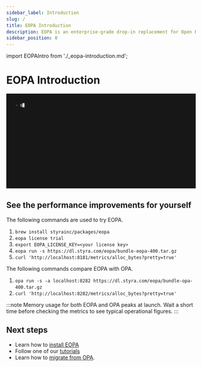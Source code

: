 ```yaml
---
sidebar_label: Introduction
slug: /
title: EOPA Introduction
description: EOPA is an enterprise-grade drop-in replacement for Open Policy Agent (OPA)
sidebar_position: 0
---
```


<!-- markdownlint-disable MD044 -->
import EOPAIntro from './_eopa-introduction.md';


# EOPA Introduction

<EOPAIntro />

![Hello World](./helloworld.gif)


## See the performance improvements for yourself

The following commands are used to try EOPA.

1. `brew install styrainc/packages/eopa`
1. `eopa license trial`
1. `export EOPA_LICENSE_KEY=<your license key>`
1. `eopa run -s https://dl.styra.com/eopa/bundle-eopa-400.tar.gz`
1. `curl 'http://localhost:8181/metrics/alloc_bytes?pretty=true'`

The following commands compare EOPA with OPA.

1. `opa run -s -a localhost:8282 https://dl.styra.com/eopa/bundle-opa-400.tar.gz`
1. `curl 'http://localhost:8282/metrics/alloc_bytes?pretty=true'`

:::note
Memory usage for both EOPA and OPA peaks at launch. Wait a short time before checking the metrics to see typical operational figures.
:::


## Next steps

- Learn how to [install EOPA](/eopa/how-to/install)
- Follow one of our [tutorials](/eopa/tutorials)
- Learn how to [migrate from OPA](/eopa/how-to/migrate-from-opa).
